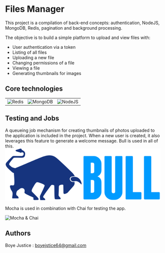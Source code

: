 # Files Manager

This project is a compilation of back-end concepts: authentication, NodeJS, MongoDB, Redis, pagination and background processing.

The objective is to build a simple platform to upload and view files with:

- User authentication via a token
- Listing of all files
- Uploading a new file
- Changing permissions of a file
- Viewing a file
- Generating thumbnails for images

## Core technologies

|                                                                                                         |                                                                                      |                                                                                              |
| ------------------------------------------------------------------------------------------------------- | ------------------------------------------------------------------------------------ | -------------------------------------------------------------------------------------------- |
| ![Redis](https://upload.wikimedia.org/wikipedia/en/thumb/6/6b/Redis_Logo.svg/1000px-Redis_Logo.svg.png) | ![MongoDB](https://webassets.mongodb.com/_com_assets/cms/mongodb_logo1-76twgcu2dm.png) | ![NodeJS](https://d2eip9sf3oo6c2.cloudfront.net/tags/images/000/000/256/full/nodejslogo.png) |

## Testing and Jobs

A queueing job mechanism for creating thumbnails of photos uploaded to the application is included in the project. When a new user is created, it also leverages this feature to generate a welcome message. Bull is used in all of this. 
![Bull & NodeJS](https://raw.githubusercontent.com/OptimalBits/bull/master/support/logo%402x.png)

Mocha is used in combination with Chai for testing the app.

![Mocha & Chai](https://miro.medium.com/max/499/0*WpXBkrfgR2g9dw2T.png)

## Authors
Boye Justice : boyejstice64@gmail.com
